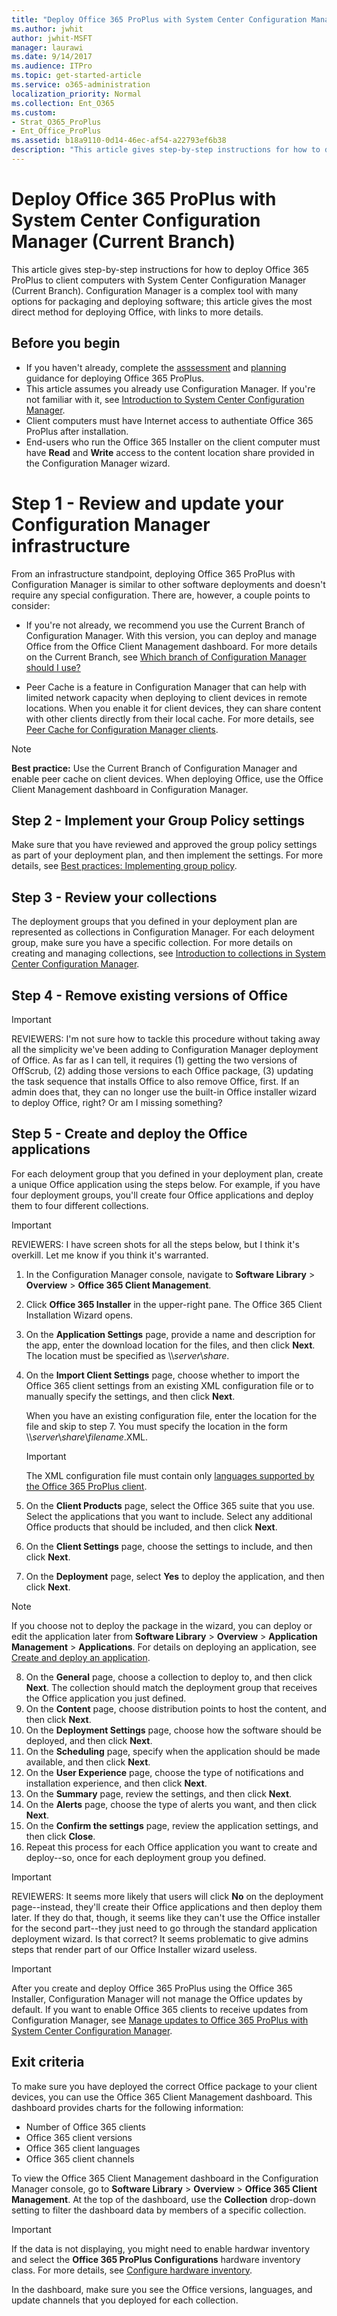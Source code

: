 ```yaml
---
title: "Deploy Office 365 ProPlus with System Center Configuration Manager"
ms.author: jwhit
author: jwhit-MSFT
manager: laurawi
ms.date: 9/14/2017
ms.audience: ITPro
ms.topic: get-started-article
ms.service: o365-administration
localization_priority: Normal
ms.collection: Ent_O365
ms.custom:
- Strat_O365_ProPlus
- Ent_Office_ProPlus
ms.assetid: b18a9110-0d14-46ec-af54-a22793ef6b38
description: "This article gives step-by-step instructions for how to deploy Office 365 ProPlus to client computers with System Center Configuration Manager. The article is intended for administrators in enterprise environments working with hundreds or thousands of computers."
---
```


# Deploy Office 365 ProPlus with System Center Configuration Manager (Current Branch)

This article gives step-by-step instructions for how to deploy Office 365 ProPlus to client computers with System Center Configuration Manager (Current Branch). Configuration Manager is a complex tool with many options for packaging and deploying software; this article gives the most direct method for deploying Office, with links to more details. 

## Before you begin
- If you haven't already, complete the [asssessment](assess-deploy-office-365-proplus-with-Configuration-Manager.md) and [planning](plan-office-365-proplus.md) guidance for deploying Office 365 ProPlus.
- This article assumes you already use Configuration Manager. If you're not familiar with it, see  [Introduction to System Center Configuration Manager](https://docs.microsoft.com/en-us/sccm/core/understand/introduction). 
- Client computers must have Internet access to authentiate Office 365 ProPlus after installation.  
- End-users who run the Office 365 Installer on the client computer must have **Read** and **Write** access to the content location share provided in the Configuration Manager wizard.

# Step 1 - Review and update your Configuration Manager infrastructure

From an infrastructure standpoint, deploying Office 365 ProPlus with Configuration Manager is similar to other software deployments and doesn't require any special configuration. There are, however, a couple points to consider:

- If you're not already, we recommend you use the Current Branch of Configuration Manager. With this version, you can deploy and manage Office from the Office Client Management dashboard. For more details on the Current Branch, see [Which branch of Configuration Manager should I use?](https://docs.microsoft.com/en-us/sccm/core/understand/which-branch-should-i-use)

- Peer Cache is a feature in Configuration Manager that can help with limited network capacity when deploying to  client devices in remote locations. When you enable it for client devices, they can share content with other clients directly from their local cache. For more details, see [Peer Cache for Configuration Manager clients](https://docs.microsoft.com/en-us/sccm/core/plan-design/hierarchy/client-peer-cache).

> [!NOTE]
> **Best practice:** Use the Current Branch of Configuration Manager and enable peer cache on client devices. When deploying Office, use the Office Client Management dashboard in Configuration Manager.

## Step 2 - Implement your Group Policy settings   
Make sure that you have reviewed and approved the group policy settings as part of your deployment plan, and then implement the settings. For more details, see [Best practices: Implementing group policy](best-practices/best-practices-implementing-group-policy.md).

## Step 3 - Review your collections   
The deployment groups that you defined in your deployment plan are represented as collections in Configuration Manager.  For each deloyment group, make sure you have a specific collection. For more details on creating and managing collections, see [Introduction to collections in System Center Configuration Manager](https://docs.microsoft.com/en-us/sccm/core/clients/manage/collections/introduction-to-collections). 

## Step 4 - Remove existing versions of Office    
> [!IMPORTANT]
> REVIEWERS: I'm not sure how to tackle this procedure without taking away all the simplicity we've been adding to Configuration Manager deployment of Office. As far as I can tell, it requires (1) getting the two versions of OffScrub, (2) adding those versions to each Office package, (3) updating the task sequence that installs Office to also remove Office, first. If an admin does that, they can no longer use the built-in Office installer wizard to deploy Office, right? Or am I missing something?

## Step 5 - Create and deploy the Office applications   
For each deloyment group that you defined in your deployment plan, create a unique Office application using the steps below. For example, if you have four deployment groups, you'll create four Office applications and deploy them to four different collections.
> [!IMPORTANT]
> REVIEWERS: I have screen shots for all the steps below, but I think it's overkill. Let me know if you think it's warranted.

1. In the Configuration Manager console, navigate to **Software Library** > **Overview** > **Office 365 Client Management**.
2. Click **Office 365 Installer** in the upper-right pane. The Office 365 Client Installation Wizard opens.
3. On the **Application Settings** page, provide a name and description for the app, enter the download location for the files, and then click **Next**. The location must be specified as &#92;&#92;*server*&#92;*share*.
4. On the **Import Client Settings** page, choose whether to import the Office 365 client settings from an existing XML configuration file or to manually specify the settings, and then click **Next**.  

    When you have an existing configuration file, enter the location for the file and skip to step 7. You must specify the location in the form &#92;&#92;*server*&#92;*share*&#92;*filename*.XML.
    > [!IMPORTANT]    
    > The XML configuration file must contain only [languages supported by the Office 365 ProPlus client](https://technet.microsoft.com/library/cc179219&#40;v=office.16&#41;.aspx).

5. On the **Client Products** page, select the Office 365 suite that you use. Select the applications that you want to include. Select any additional Office products that should be included, and then click **Next**.
6. On the **Client Settings** page, choose the settings to include, and then click **Next**.
7. On the **Deployment** page, select **Yes** to deploy the application, and then click **Next**.
> [!NOTE]
> If you choose not to deploy the package in the wizard, you can deploy or edit the application later from **Software Library** > **Overview** > **Application Management** > **Applications**. For details on deploying an application, see [Create and deploy an application](/sccm/apps/get-started/create-and-deploy-an-application).
8. On the **General** page, choose a collection to deploy to, and then click **Next**. The collection should match the deployment group that receives the Office application you just defined.
9. On the **Content** page, choose distribution points to host the content, and then click **Next**. 
10. On the **Deployment Settings** page, choose how the software should be deployed, and then click **Next**. 
11. On the **Scheduling** page, specify when the application should be made available, and then click **Next**.
12. On the **User Experience** page, choose the type of notifications and installation experience, and then click **Next**.
13. On the **Summary** page, review the settings, and then click **Next**.
14. On the **Alerts** page, choose the type of alerts you want, and then click **Next**.
15. On the **Confirm the settings** page, review the application settings, and then click **Close**.
16. Repeat this process for each Office application you want to create and deploy--so, once for each deployment group you defined.

> [!IMPORTANT]
> REVIEWERS: It seems more likely that users will click **No** on the deployment page--instead, they'll create their Office applications and then deploy them later. If they do that, though, it seems like they can't use the Office installer for the second part--they just need to go through the standard application deployment wizard. Is that correct? It seems problematic to give admins steps that render part of our Office Installer wizard useless.

> [!IMPORTANT]
> After you create and deploy Office 365 ProPlus using the Office 365 Installer, Configuration Manager will not manage the Office updates by default. If you want to enable Office 365 clients to receive updates from Configuration Manager, see [Manage updates to Office 365 ProPlus with System Center Configuration Manager](manage-updates-to-office-365-proplus-with-system-center-configuration-manager.md).

## Exit criteria
To make sure you have deployed the correct Office package to your client devices, you can use the Office 365 Client Management dashboard. This dashboard provides charts for the following information:

- Number of Office 365 clients
- Office 365 client versions
- Office 365 client languages
- Office 365 client channels     

To view the Office 365 Client Management dashboard in the Configuration Manager console, go to **Software Library** > **Overview** > **Office 365 Client Management**. At the top of the dashboard, use the **Collection** drop-down setting to filter the dashboard data by members of a specific collection. 

> [!IMPORTANT]
> If the data is not displaying, you might need to enable hardwar inventory and select the **Office 365 ProPlus Configurations** hardware inventory class. For more details, see [Configure hardware inventory](\sccm\core\clients\manage\configure-hardware-inventory).

In the dashboard, make sure you see the Office versions, languages, and update channels that you deployed for each collection.

